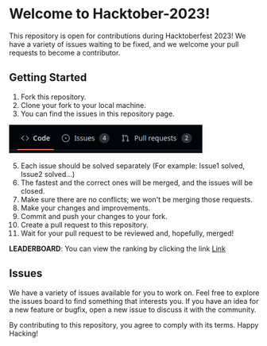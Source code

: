 # Welcome to Hacktober-2023!

This repository is open for contributions during Hacktoberfest 2023! We have a variety of issues waiting to be fixed, and we welcome your pull requests to become a contributor.

## Getting Started

1. Fork this repository.
2. Clone your fork to your local machine.
3. You can find the issues in this repository page.

<div align="left">
  <img src="./assets/screenshot.png" alt="image">
</div>

5. Each issue should be solved separately (For example: Issue1 solved, Issue2 solved...)
6. The fastest and the correct ones will be merged, and the issues will be closed.
7. Make sure there are no conflicts; we won't be merging those requests.
8. Make your changes and improvements.
9. Commit and push your changes to your fork.
10. Create a pull request to this repository.
11. Wait for your pull request to be reviewed and, hopefully, merged!

**LEADERBOARD**: You can view the ranking by clicking the link 
[Link](http://51.20.142.245:8000)

## Issues

We have a variety of issues available for you to work on. Feel free to explore the issues board to find something that interests you. If you have an idea for a new feature or bugfix, open a new issue to discuss it with the community.

By contributing to this repository, you agree to comply with its terms. Happy Hacking!